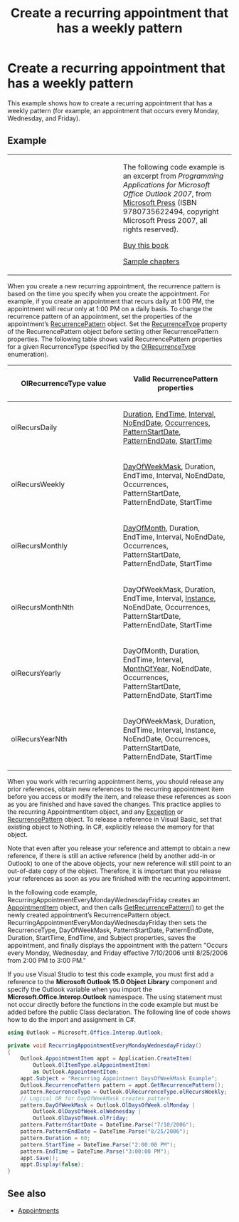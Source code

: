 ﻿---
title: Create a recurring appointment that has a weekly pattern
TOCTitle: Create a recurring appointment that has a weekly pattern
ms:assetid: 20b46b26-e278-451b-9e35-36683205d164
ms:mtpsurl: https://msdn.microsoft.com/en-us/library/Ff184595(v=office.15)
ms:contentKeyID: 55119810
ms.date: 07/24/2014
mtps_version: v=office.15
---

# Create a recurring appointment that has a weekly pattern

This example shows how to create a recurring appointment that has a weekly pattern (for example, an appointment that occurs every Monday, Wednesday, and Friday).

## Example

<table>
<colgroup>
<col style="width: 50%" />
<col style="width: 50%" />
</colgroup>
<tbody>
<tr class="odd">
<td><p></p></td>
<td><p>The following code example is an excerpt from <em>Programming Applications for Microsoft Office Outlook 2007</em>, from <a href="http://www.microsoft.com/learning/books/default.mspx">Microsoft Press</a> (ISBN 9780735622494, copyright Microsoft Press 2007, all rights reserved).</p>
<p><a href="http://www.amazon.com/gp/product/0735622493?ie=utf8%26tag=msmsdn-20%26linkcode=as2%26camp=1789%26creative=9325%26creativeasin=0735622493">Buy this book</a></p>
<p><a href="https://msdn.microsoft.com/en-us/library/cc513844(v=office.15)">Sample chapters</a></p></td>
</tr>
</tbody>
</table>


When you create a new recurring appointment, the recurrence pattern is based on the time you specify when you create the appointment. For example, if you create an appointment that recurs daily at 1:00 PM, the appointment will recur only at 1:00 PM on a daily basis. To change the recurrence pattern of an appointment, set the properties of the appointment’s [RecurrencePattern](https://msdn.microsoft.com/en-us/library/bb608903\(v=office.15\)) object. Set the [RecurrenceType](https://msdn.microsoft.com/en-us/library/bb623463\(v=office.15\)) property of the RecurrencePattern object before setting other RecurrencePattern properties. The following table shows valid RecurrencePattern properties for a given RecurrenceType (specified by the [OlRecurrenceType](https://msdn.microsoft.com/en-us/library/bb647129\(v=office.15\)) enumeration).

<table>
<colgroup>
<col style="width: 50%" />
<col style="width: 50%" />
</colgroup>
<thead>
<tr class="header">
<th><p>OlRecurrenceType value</p></th>
<th><p>Valid RecurrencePattern properties</p></th>
</tr>
</thead>
<tbody>
<tr class="odd">
<td><p>olRecursDaily</p></td>
<td><p><a href="https://msdn.microsoft.com/en-us/library/bb644889(v=office.15)">Duration</a>, <a href="https://msdn.microsoft.com/en-us/library/bb644544(v=office.15)">EndTime</a>, <a href="https://msdn.microsoft.com/en-us/library/bb624287(v=office.15)">Interval</a>, <a href="https://msdn.microsoft.com/en-us/library/bb646849(v=office.15)">NoEndDate</a>, <a href="https://msdn.microsoft.com/en-us/library/bb611303(v=office.15)">Occurrences</a>, <a href="https://msdn.microsoft.com/en-us/library/bb624492(v=office.15)">PatternStartDate</a>, <a href="https://msdn.microsoft.com/en-us/library/bb609279(v=office.15)">PatternEndDate</a>, <a href="https://msdn.microsoft.com/en-us/library/bb646324(v=office.15)">StartTime</a></p></td>
</tr>
<tr class="even">
<td><p>olRecursWeekly</p></td>
<td><p><a href="https://msdn.microsoft.com/en-us/library/bb609163(v=office.15)">DayOfWeekMask</a>, Duration, EndTime, Interval, NoEndDate, Occurrences, PatternStartDate, PatternEndDate, StartTime</p></td>
</tr>
<tr class="odd">
<td><p>olRecursMonthly</p></td>
<td><p><a href="https://msdn.microsoft.com/en-us/library/bb622604(v=office.15)">DayOfMonth</a>, Duration, EndTime, Interval, NoEndDate, Occurrences, PatternStartDate, PatternEndDate, StartTime</p></td>
</tr>
<tr class="even">
<td><p>olRecursMonthNth</p></td>
<td><p>DayOfWeekMask, Duration, EndTime, Interval, <a href="https://msdn.microsoft.com/en-us/library/bb645269(v=office.15)">Instance</a>, NoEndDate, Occurrences, PatternStartDate, PatternEndDate, StartTime</p></td>
</tr>
<tr class="odd">
<td><p>olRecursYearly</p></td>
<td><p>DayOfMonth, Duration, EndTime, Interval, <a href="https://msdn.microsoft.com/en-us/library/bb610515(v=office.15)">MonthOfYear</a>, NoEndDate, Occurrences, PatternStartDate, PatternEndDate, StartTime</p></td>
</tr>
<tr class="even">
<td><p>olRecursYearNth</p></td>
<td><p>DayOfWeekMask, Duration, EndTime, Interval, Instance, NoEndDate, Occurrences, PatternStartDate, PatternEndDate, StartTime</p></td>
</tr>
</tbody>
</table>


When you work with recurring appointment items, you should release any prior references, obtain new references to the recurring appointment item before you access or modify the item, and release these references as soon as you are finished and have saved the changes. This practice applies to the recurring AppointmentItem object, and any [Exception](https://msdn.microsoft.com/en-us/library/bb610440\(v=office.15\)) or [RecurrencePattern](https://msdn.microsoft.com/en-us/library/bb608903\(v=office.15\)) object. To release a reference in Visual Basic, set that existing object to Nothing. In C\#, explicitly release the memory for that object.

Note that even after you release your reference and attempt to obtain a new reference, if there is still an active reference (held by another add-in or Outlook) to one of the above objects, your new reference will still point to an out-of-date copy of the object. Therefore, it is important that you release your references as soon as you are finished with the recurring appointment.

In the following code example, RecurringAppointmentEveryMondayWednesdayFriday creates an [AppointmentItem](https://msdn.microsoft.com/en-us/library/bb645611\(v=office.15\)) object, and then calls [GetRecurrencePattern()](https://msdn.microsoft.com/en-us/library/bb652582\(v=office.15\)) to get the newly created appointment’s RecurrencePattern object. RecurringAppointmentEveryMondayWednesdayFriday then sets the RecurrenceType, DayOfWeekMask, PatternStartDate, PatternEndDate, Duration, StartTime, EndTime, and Subject properties, saves the appointment, and finally displays the appointment with the pattern "Occurs every Monday, Wednesday, and Friday effective 7/10/2006 until 8/25/2006 from 2:00 PM to 3:00 PM."

If you use Visual Studio to test this code example, you must first add a reference to the **Microsoft Outlook 15.0 Object Library** component and specify the Outlook variable when you import the **Microsoft.Office.Interop.Outlook** namespace. The using statement must not occur directly before the functions in the code example but must be added before the public Class declaration. The following line of code shows how to do the import and assignment in C\#.

```csharp
using Outlook = Microsoft.Office.Interop.Outlook;
```

```csharp
private void RecurringAppointmentEveryMondayWednesdayFriday()
{
    Outlook.AppointmentItem appt = Application.CreateItem(
        Outlook.OlItemType.olAppointmentItem)
        as Outlook.AppointmentItem;
    appt.Subject = "Recurring Appointment DaysOfWeekMask Example";
    Outlook.RecurrencePattern pattern = appt.GetRecurrencePattern();
    pattern.RecurrenceType = Outlook.OlRecurrenceType.olRecursWeekly;
    // Logical OR for DayOfWeekMask creates pattern
    pattern.DayOfWeekMask = Outlook.OlDaysOfWeek.olMonday |
        Outlook.OlDaysOfWeek.olWednesday |
        Outlook.OlDaysOfWeek.olFriday;
    pattern.PatternStartDate = DateTime.Parse("7/10/2006");
    pattern.PatternEndDate = DateTime.Parse("8/25/2006");
    pattern.Duration = 60;
    pattern.StartTime = DateTime.Parse("2:00:00 PM");
    pattern.EndTime = DateTime.Parse("3:00:00 PM");
    appt.Save();
    appt.Display(false);
}
```

## See also

- [Appointments](appointments.md)

